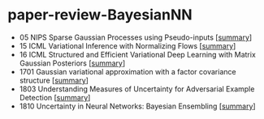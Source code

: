 # paper-review-BayesianNN

- 05 NIPS Sparse Gaussian Processes using Pseudo-inputs
[[summary](papers/05%20NIPS%20Sparse%20Gaussian%20Processes%20using%20Pseudo-inputs)]
- 15 ICML Variational Inference with Normalizing Flows
[[summary](papers/15%20ICML%20VI%20with%20NF)]
- 16 ICML Structured and Efficient Variational Deep Learning with Matrix Gaussian Posteriors 
[[summary](papers/16ICML%20Structured%20VI%20with%20Matrix%20Gaussian%20Posteriors)]
- 1701 Gaussian variational approximation with a factor covariance structure 
[[summary](papers/1701%20Gaussian%20Variational%20Approximation%20with%20a%20factor%20covariance%20structure)]
- 1803 Understanding Measures of Uncertainty for Adversarial Example Detection 
[[summary](papers/1803%20Understanding%20Measures%20of%20Uncertainty)]
- 1810 Uncertainty in Neural Networks: Bayesian Ensembling
[[summary](papers/1810%20Bayesian%20Ensembling)]
